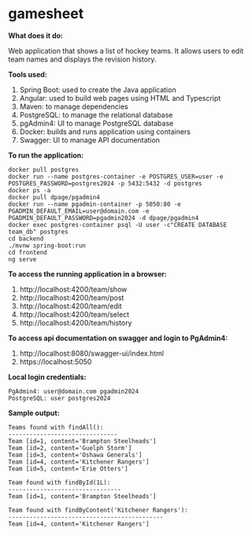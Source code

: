 ﻿# gamesheet

**What does it do:**

Web application that shows a list of hockey teams. It allows users to edit team names and displays the revision history.

**Tools used:**

1. Spring Boot: used to create the Java application
2. Angular: used to build web pages using HTML and Typescript
3. Maven: to manage dependencies
4. PostgreSQL: to manage the relational database
5. pgAdmin4: UI to manage PostgreSQL database
6. Docker: builds and runs application using containers
7. Swagger: UI to manage API documentation

**To run the application:**

```
docker pull postgres
docker run --name postgres-container -e POSTGRES_USER=user -e POSTGRES_PASSWORD=postgres2024 -p 5432:5432 -d postgres
docker ps -a
docker pull dpage/pgadmin4
docker run --name pgadmin-container -p 5050:80 -e PGADMIN_DEFAULT_EMAIL=user@domain.com -e PGADMIN_DEFAULT_PASSWORD=pgadmin2024 -d dpage/pgadmin4
docker exec postgres-container psql -U user -c"CREATE DATABASE team_db" postgres
cd backend
./mvnw spring-boot:run
cd frontend
ng serve
```

**To access the running application in a browser:**

1. http://localhost:4200/team/show
2. http://localhost:4200/team/post
3. http://localhost:4200/team/edit
4. http://localhost:4200/team/select
5. http://localhost:4200/team/history

**To access api documentation on swagger and login to PgAdmin4:**

1. http://localhost:8080/swagger-ui/index.html
2. https://localhost:5050

**Local login credentials:**

```
PgAdmin4: user@domain.com pgadmin2024
PostgreSQL: user postgres2024
```

**Sample output:**

```
Teams found with findAll():
-------------------------------
Team [id=1, content='Brampton Steelheads']
Team [id=2, content='Guelph Storm']
Team [id=3, content='Oshawa Generals']
Team [id=4, content='Kitchener Rangers']
Team [id=5, content='Erie Otters']

Team found with findById(1L):
--------------------------------
Team [id=1, content='Brampton Steelheads']

Team found with findByContent('Kitchener Rangers'):
--------------------------------------------
Team [id=4, content='Kitchener Rangers']
```
